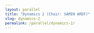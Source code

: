 ```yaml
---
layout: parallel
title: "Dynamics 2 (Chair: SAMIN AREF)"
slug: dynamics-2
permalink: /parallel/dynamics-2/
---
```

